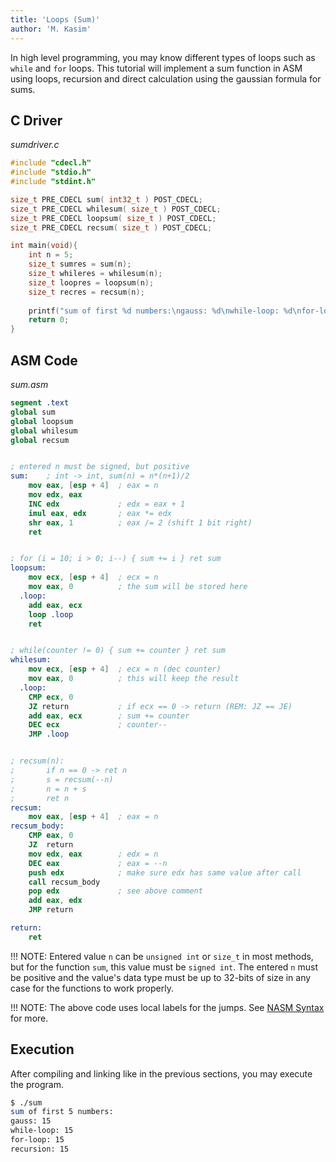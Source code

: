 ```yaml
---
title: 'Loops (Sum)'
author: 'M. Kasim'
---
```


In high level programming, you may know different types of loops such as `while` and `for` loops. This tutorial will implement a sum function in ASM using loops, recursion and direct calculation using the gaussian formula for sums.


## C Driver
_sumdriver.c_
```C
#include "cdecl.h"
#include "stdio.h"
#include "stdint.h"

size_t PRE_CDECL sum( int32_t ) POST_CDECL;
size_t PRE_CDECL whilesum( size_t ) POST_CDECL;
size_t PRE_CDECL loopsum( size_t ) POST_CDECL;
size_t PRE_CDECL recsum( size_t ) POST_CDECL;

int main(void){
    int n = 5;
    size_t sumres = sum(n);
    size_t whileres = whilesum(n);
    size_t loopres = loopsum(n);
    size_t recres = recsum(n);
    
    printf("sum of first %d numbers:\ngauss: %d\nwhile-loop: %d\nfor-loop: %d\nrecursion: %d\n", n, sumres, whileres, loopres, recres);
    return 0;
}
```


## ASM Code
_sum.asm_
``` nasm
segment .text
global sum
global loopsum
global whilesum
global recsum


; entered n must be signed, but positive
sum:    ; int -> int, sum(n) = n*(n+1)/2
    mov eax, [esp + 4]  ; eax = n
    mov edx, eax
    INC edx             ; edx = eax + 1
    imul eax, edx       ; eax *= edx
    shr eax, 1          ; eax /= 2 (shift 1 bit right)
    ret


; for (i = 10; i > 0; i--) { sum += i } ret sum
loopsum:
    mov ecx, [esp + 4]  ; ecx = n
    mov eax, 0          ; the sum will be stored here
  .loop:
    add eax, ecx
    loop .loop
    ret


; while(counter != 0) { sum += counter } ret sum
whilesum:
    mov ecx, [esp + 4]  ; ecx = n (dec counter)
    mov eax, 0          ; this will keep the result
  .loop:
    CMP ecx, 0
    JZ return           ; if ecx == 0 -> return (REM: JZ == JE)
    add eax, ecx        ; sum += counter
    DEC ecx             ; counter--
    JMP .loop


; recsum(n):
;       if n == 0 -> ret n
;       s = recsum(--n)
;       n = n + s
;       ret n
recsum:
    mov eax, [esp + 4]  ; eax = n
recsum_body:
    CMP eax, 0
    JZ  return
    mov edx, eax		; edx = n
    DEC eax				; eax = --n
    push edx			; make sure edx has same value after call
    call recsum_body
    pop edx				; see above comment
    add eax, edx
    JMP return

return:
    ret
```

!!! NOTE: Entered value `n` can be `unsigned int` or `size_t` in most methods, but for the function `sum`, this value must be `signed int`. The entered `n` must be positive and the value's data type must be up to 32-bits of size in any case for the functions to work properly.

!!! NOTE: The above code uses local labels for the jumps. See [NASM Syntax](../nasm-syntax) for more.

## Execution
After compiling and linking like in the previous sections, you may execute the program.

```sh
$ ./sum
sum of first 5 numbers:
gauss: 15
while-loop: 15
for-loop: 15
recursion: 15
```

